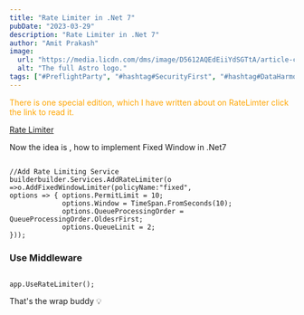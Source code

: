 ```yaml
---
title: "Rate Limiter in .Net 7"
pubDate: "2023-03-29"
description: "Rate Limiter in .Net 7"
author: "Amit Prakash"
image:
  url: "https://media.licdn.com/dms/image/D5612AQEdEiiYdSGTtA/article-cover_image-shrink_720_1280/0/1679950854412?e=1713398400&v=beta&t=oP76m87DYZD-opBVa3C5TIM-8bLga0YnhgAr8CB9f7k"
  alt: "The full Astro logo."
tags: ["#PreflightParty", "#hashtag#SecurityFirst", "#hashtag#DataHarmony", "#hashtag#NoMoreWebWalls"]
---
```


<span style="color:orange">There is one special edition, which I have written about on RateLimter click the link to read it.</span>

[Rate Limiter](https://www.linkedin.com/pulse/rate-limiter-amit-prakash)

Now the idea is , how to implement Fixed Window in .Net7

```

//Add Rate Limiting Service
builderbuilder.Services.AddRateLimiter(o =>o.AddFixedWindowLimiter(policyName:"fixed",
options => { options.PermitLimit = 10;
             options.Window = TimeSpan.FromSeconds(10);
             options.QueueProcessingOrder = QueueProcessingOrder.OldesrFirst;
             options.QueueLinit = 2;
})); 

```

### Use Middleware

```

app.UseRateLimiter();

```
That's the wrap buddy 💡
